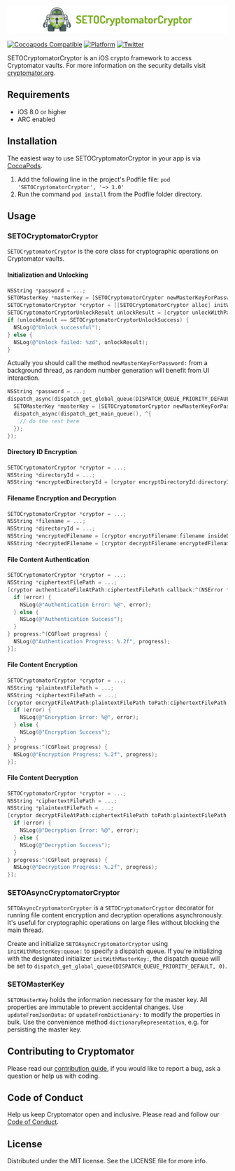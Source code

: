 ![SETOCryptomatorCryptor](SETOCryptomatorCryptor.png)

[![Cocoapods Compatible](https://img.shields.io/cocoapods/v/SETOCryptomatorCryptor.svg)](https://img.shields.io/cocoapods/v/SETOCryptomatorCryptor.svg)
[![Platform](https://img.shields.io/cocoapods/p/SETOCryptomatorCryptor.svg?style=flat)](http://cocoadocs.org/docsets/SETOCryptomatorCryptor)
[![Twitter](https://img.shields.io/badge/twitter-@Cryptomator-blue.svg?style=flat)](http://twitter.com/Cryptomator)

SETOCryptomatorCryptor is an iOS crypto framework to access Cryptomator vaults. For more information on the security details visit [cryptomator.org](https://cryptomator.org/architecture/).

## Requirements

* iOS 8.0 or higher
* ARC enabled

## Installation

The easiest way to use SETOCryptomatorCryptor in your app is via [CocoaPods](http://cocoapods.org/ "CocoaPods").

1. Add the following line in the project's Podfile file: `pod 'SETOCryptomatorCryptor', '~> 1.0'`
2. Run the command `pod install` from the Podfile folder directory.

## Usage

### SETOCryptomatorCryptor

`SETOCryptomatorCryptor` is the core class for cryptographic operations on Cryptomator vaults.

#### Initialization and Unlocking

```objective-c
NSString *password = ...;
SETOMasterKey *masterKey = [SETOCryptomatorCryptor newMasterKeyForPassword:password];
SETOCryptomatorCryptor *cryptor = [[SETOCryptomatorCryptor alloc] initWithMasterKey:masterKey];
SETOCryptomatorCryptorUnlockResult unlockResult = [cryptor unlockWithPassword:password];
if (unlockResult == SETOCryptomatorCryptorUnlockSuccess) {
  NSLog(@"Unlock successful");
} else {
  NSLog(@"Unlock failed: %zd", unlockResult);
}
```

Actually you should call the method `newMasterKeyForPassword:` from a background thread, as random number generation will benefit from UI interaction.

```objective-c
NSString *password = ...;
dispatch_async(dispatch_get_global_queue(DISPATCH_QUEUE_PRIORITY_DEFAULT, 0), ^{
  SETOMasterKey *masterKey = [SETOCryptomatorCryptor newMasterKeyForPassword:password];
  dispatch_async(dispatch_get_main_queue(), ^{
    // do the rest here
  });
});
```

#### Directory ID Encryption

```objective-c
SETOCryptomatorCryptor *cryptor = ...;
NSString *directoryId = ...;
NSString *encryptedDirectoryId = [cryptor encryptDirectoryId:directoryId];
```

#### Filename Encryption and Decryption

```objective-c
SETOCryptomatorCryptor *cryptor = ...;
NSString *filename = ...;
NSString *directoryId = ...;
NSString *encryptedFilename = [cryptor encryptFilename:filename insideDirectoryWithId:directoryId];
NSString *decryptedFilename = [cryptor decryptFilename:encryptedFilename insideDirectoryWithId:directoryId];
```

#### File Content Authentication

```objective-c
SETOCryptomatorCryptor *cryptor = ...;
NSString *ciphertextFilePath = ...;
[cryptor authenticateFileAtPath:ciphertextFilePath callback:^(NSError *error) {
  if (error) {
    NSLog(@"Authentication Error: %@", error);
  } else {
    NSLog(@"Authentication Success");
  }
} progress:^(CGFloat progress) {
  NSLog(@"Authentication Progress: %.2f", progress);
}];
```

#### File Content Encryption

```objective-c
SETOCryptomatorCryptor *cryptor = ...;
NSString *plaintextFilePath = ...;
NSString *ciphertextFilePath = ...;
[cryptor encryptFileAtPath:plaintextFilePath toPath:ciphertextFilePath callback:^(NSError *error) {
  if (error) {
    NSLog(@"Encryption Error: %@", error);
  } else {
    NSLog(@"Encryption Success");
  }
} progress:^(CGFloat progress) {
  NSLog(@"Encryption Progress: %.2f", progress);
}];
```

#### File Content Decryption

```objective-c
SETOCryptomatorCryptor *cryptor = ...;
NSString *ciphertextFilePath = ...;
NSString *plaintextFilePath = ...;
[cryptor decryptFileAtPath:ciphertextFilePath toPath:plaintextFilePath callback:^(NSError *error) {
  if (error) {
    NSLog(@"Decryption Error: %@", error);
  } else {
    NSLog(@"Decryption Success");
  }
} progress:^(CGFloat progress) {
  NSLog(@"Decryption Progress: %.2f", progress);
}];
```

### SETOAsyncCryptomatorCryptor

`SETOAsyncCryptomatorCryptor` is a `SETOCryptomatorCryptor` decorator for running file content encryption and decryption operations asynchronously. It's useful for cryptographic operations on large files without blocking the main thread.

Create and initialize `SETOAsyncCryptomatorCryptor` using `initWithMasterKey:queue:` to specify a dispatch queue. If you're initializing with the designated initializer `initWithMasterKey:`, the dispatch queue will be set to `dispatch_get_global_queue(DISPATCH_QUEUE_PRIORITY_DEFAULT, 0)`.

### SETOMasterKey

`SETOMasterKey` holds the information necessary for the master key. All properties are immutable to prevent accidental changes. Use `updateFromJsonData:` or `updateFromDictionary:` to modify the properties in bulk. Use the convenience method `dictionaryRepresentation`, e.g. for persisting the master key.

## Contributing to Cryptomator

Please read our [contribution guide](https://github.com/cryptomator/cryptomator-objc-cryptor/blob/master/CONTRIBUTING.md), if you would like to report a bug, ask a question or help us with coding.

## Code of Conduct

Help us keep Cryptomator open and inclusive. Please read and follow our [Code of Conduct](https://github.com/cryptomator/cryptomator-objc-cryptor/blob/master/CODE_OF_CONDUCT.md).

## License

Distributed under the MIT license. See the LICENSE file for more info.
